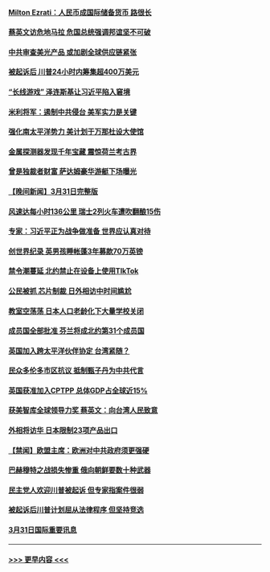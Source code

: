 #### [Milton Ezrati：人民币成国际储备货币 路很长](../pages/prog202/a103681080.md?t=04020343) 
#### [蔡英文访危地马拉 危国总统强调邦谊坚不可破](../pages/prog202/a103681077.md?t=04020343) 
#### [中共审查美光产品 或加剧全球供应链紧张](../pages/prog202/a103681075.md?t=04020343) 
#### [被起诉后 川普24小时内筹集超400万美元](../pages/prog202/a103680908.md?t=04020343) 
#### [“长线游戏” 泽连斯基让习近平陷入窘境](../pages/prog202/a103680913.md?t=04020343) 
#### [米利将军：遏制中共侵台 美军实力是关键](../pages/prog202/a103680905.md?t=04020343) 
#### [强化南太平洋势力 美计划于万那杜设大使馆](../pages/prog202/a103680859.md?t=04020343) 
#### [金属探测器发现千年宝藏 震惊荷兰考古界](../pages/prog202/a103680838.md?t=04020343) 
#### [曾是独裁者财富 萨达姆豪华游艇下场曝光](../pages/prog202/a103680832.md?t=04020343) 
#### [【晚间新闻】3月31日完整版](../pages/prog202/a103680727.md?t=04020343) 
#### [风速达每小时136公里 瑞士2列火车遭吹翻酿15伤](../pages/prog202/a103680752.md?t=04020343) 
#### [专家：习近平正为战争做准备 世界应认真对待](../pages/prog202/a103680722.md?t=04020343) 
#### [创世界纪录 英男孩睡帐蓬3年募款70万英镑](../pages/prog202/a103680237.md?t=04020343) 
#### [禁令潮蔓延 北约禁止在设备上使用TIkTok](../pages/prog202/a103680630.md?t=04020343) 
#### [公民被抓 芯片制裁 日外相访中时间尴尬](../pages/prog202/a103680628.md?t=04020343) 
#### [教室空荡荡 日本人口老龄化下大量学校关闭](../pages/prog202/a103680625.md?t=04020343) 
#### [成员国全部批准 芬兰将成北约第31个成员国](../pages/prog202/a103680622.md?t=04020343) 
#### [英国加入跨太平洋伙伴协定 台湾紧随？](../pages/prog202/a103680623.md?t=04020343) 
#### [民众多伦多市区抗议 抵制甄子丹为中共代言](../pages/prog202/a103680580.md?t=04020343) 
#### [英国获准加入CPTPP 总体GDP占全球近15%](../pages/prog202/a103680467.md?t=04020343) 
#### [获美智库全球领导力奖 蔡英文：向台湾人民致意](../pages/prog202/a103680463.md?t=04020343) 
#### [外相将访华 日本限制23项产品出口](../pages/prog202/a103680468.md?t=04020343) 
#### [【禁闻】欧盟主席：欧洲对中共政府须更强硬](../pages/prog202/a103680407.md?t=04020343) 
#### [巴赫穆特之战损失惨重 俄向朝鲜要数十种武器](../pages/prog202/a103680234.md?t=04020343) 
#### [民主党人欢迎川普被起诉 但专家指案件很弱](../pages/prog202/a103680228.md?t=04020343) 
#### [被起诉后川普计划屈从法律程序 但坚持竞选](../pages/prog202/a103680239.md?t=04020343) 
#### [3月31日国际重要讯息](../pages/prog202/a103680220.md?t=04020343) 

----
#### [ >>> 更早内容 <<< ](../indexes/prog202-earlier.md)

